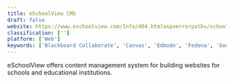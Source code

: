 ```yaml
---
title: eSchoolView CMS
draft: false 
website: https://www.eschoolview.com/Info/404.htm?aspxerrorpath=/school-content-management-system.aspx
classification: ['']
platform: ['Web']
keywords: ['Blackboard Collaborate', 'Canvas', 'Edmodo', 'Fedena', 'Google for Education', 'Infinite Visions', 'Join Our Class', 'Lockdown Browser', 'RenWeb', 'SchoolMessenger', 'SchoolWires', 'Teachable', 'Technolutions Slate', 'Treehouse', 'Turnitin', 'Typesy', 'Wikispaces']
---
```

eSchoolView offers content management system for building websites for schools and educational institutions​.